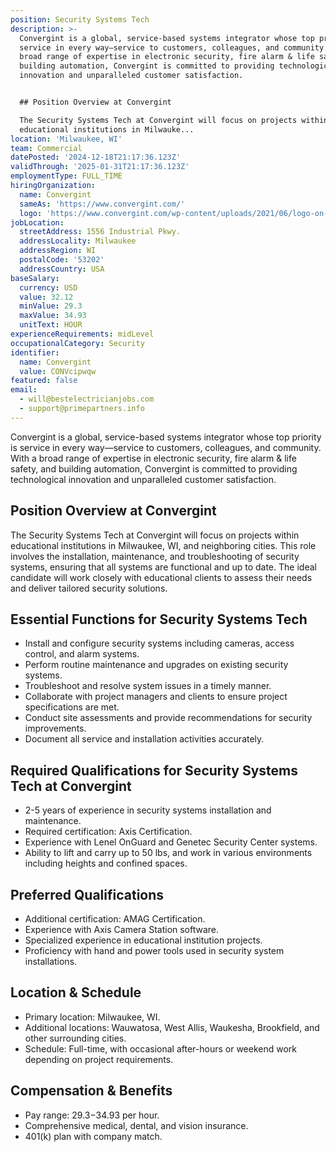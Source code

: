 ```yaml
---
position: Security Systems Tech
description: >-
  Convergint is a global, service-based systems integrator whose top priority is
  service in every way—service to customers, colleagues, and community. With a
  broad range of expertise in electronic security, fire alarm & life safety, and
  building automation, Convergint is committed to providing technological
  innovation and unparalleled customer satisfaction.


  ## Position Overview at Convergint

  The Security Systems Tech at Convergint will focus on projects within
  educational institutions in Milwauke...
location: 'Milwaukee, WI'
team: Commercial
datePosted: '2024-12-18T21:17:36.123Z'
validThrough: '2025-01-31T21:17:36.123Z'
employmentType: FULL_TIME
hiringOrganization:
  name: Convergint
  sameAs: 'https://www.convergint.com/'
  logo: 'https://www.convergint.com/wp-content/uploads/2021/06/logo-on-dark-blue.png'
jobLocation:
  streetAddress: 1556 Industrial Pkwy.
  addressLocality: Milwaukee
  addressRegion: WI
  postalCode: '53202'
  addressCountry: USA
baseSalary:
  currency: USD
  value: 32.12
  minValue: 29.3
  maxValue: 34.93
  unitText: HOUR
experienceRequirements: midLevel
occupationalCategory: Security
identifier:
  name: Convergint
  value: CONVcipwqw
featured: false
email:
  - will@bestelectricianjobs.com
  - support@primepartners.info
---
```




Convergint is a global, service-based systems integrator whose top priority is service in every way—service to customers, colleagues, and community. With a broad range of expertise in electronic security, fire alarm & life safety, and building automation, Convergint is committed to providing technological innovation and unparalleled customer satisfaction.

## Position Overview at Convergint
The Security Systems Tech at Convergint will focus on projects within educational institutions in Milwaukee, WI, and neighboring cities. This role involves the installation, maintenance, and troubleshooting of security systems, ensuring that all systems are functional and up to date. The ideal candidate will work closely with educational clients to assess their needs and deliver tailored security solutions.

## Essential Functions for Security Systems Tech
- Install and configure security systems including cameras, access control, and alarm systems.
- Perform routine maintenance and upgrades on existing security systems.
- Troubleshoot and resolve system issues in a timely manner.
- Collaborate with project managers and clients to ensure project specifications are met.
- Conduct site assessments and provide recommendations for security improvements.
- Document all service and installation activities accurately.

## Required Qualifications for Security Systems Tech at Convergint
- 2-5 years of experience in security systems installation and maintenance.
- Required certification: Axis Certification.
- Experience with Lenel OnGuard and Genetec Security Center systems.
- Ability to lift and carry up to 50 lbs, and work in various environments including heights and confined spaces.

## Preferred Qualifications
- Additional certification: AMAG Certification.
- Experience with Axis Camera Station software.
- Specialized experience in educational institution projects.
- Proficiency with hand and power tools used in security system installations.

## Location & Schedule
- Primary location: Milwaukee, WI.
- Additional locations: Wauwatosa, West Allis, Waukesha, Brookfield, and other surrounding cities.
- Schedule: Full-time, with occasional after-hours or weekend work depending on project requirements.

## Compensation & Benefits
- Pay range: $29.3-$34.93 per hour.
- Comprehensive medical, dental, and vision insurance.
- 401(k) plan with company match.